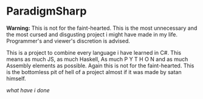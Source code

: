 # ParadigmSharp
**Warning:** This is not for the faint-hearted. This is the most unnecessary and the most cursed and disgusting project i might have made in my life. Programmer's and viewer's discretion is advised.

This is a project to combine every language i have learned in C#. This means as much JS, as much Haskell, As much P Y T H O N and as much Assembly elements as possible.
Again this is not for the faint-hearted. This is the bottomless pit of hell of a project almost if it was made by satan himself. 


*what have i done*
